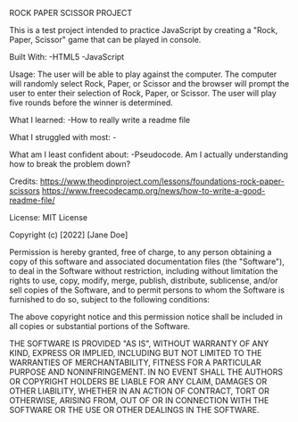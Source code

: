 ROCK PAPER SCISSOR PROJECT

This is a test project intended to practice JavaScript by creating a "Rock, Paper, Scissor" game that can be played in console. 

Built With: 
    -HTML5
    -JavaScript

Usage:
    The user will be able to play against the computer. The computer will randomly select Rock, Paper, or Scissor and the browser will prompt the user to enter their selection of Rock, Paper, or Scissor. The user will play five rounds before the winner is determined.

What I learned:
    -How to really write a readme file

What I struggled with most:
    -

What am I least confident about: 
    -Pseudocode. Am I actually understanding how to break the problem down?



Credits: 
    https://www.theodinproject.com/lessons/foundations-rock-paper-scissors
    https://www.freecodecamp.org/news/how-to-write-a-good-readme-file/


License: 
    MIT License

Copyright (c) [2022] [Jane Doe]

Permission is hereby granted, free of charge, to any person obtaining a copy
of this software and associated documentation files (the "Software"), to deal
in the Software without restriction, including without limitation the rights
to use, copy, modify, merge, publish, distribute, sublicense, and/or sell
copies of the Software, and to permit persons to whom the Software is
furnished to do so, subject to the following conditions:

The above copyright notice and this permission notice shall be included in all
copies or substantial portions of the Software.

THE SOFTWARE IS PROVIDED "AS IS", WITHOUT WARRANTY OF ANY KIND, EXPRESS OR
IMPLIED, INCLUDING BUT NOT LIMITED TO THE WARRANTIES OF MERCHANTABILITY,
FITNESS FOR A PARTICULAR PURPOSE AND NONINFRINGEMENT. IN NO EVENT SHALL THE
AUTHORS OR COPYRIGHT HOLDERS BE LIABLE FOR ANY CLAIM, DAMAGES OR OTHER
LIABILITY, WHETHER IN AN ACTION OF CONTRACT, TORT OR OTHERWISE, ARISING FROM,
OUT OF OR IN CONNECTION WITH THE SOFTWARE OR THE USE OR OTHER DEALINGS IN THE
SOFTWARE.